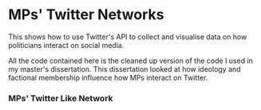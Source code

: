 # MPs' Twitter Networks 
This shows how to use Twitter's API to collect and visualise data on how politicians interact on social media. 

All the code contained here is the cleaned up version of the code I used in my master's dissertation. This dissertation looked at how ideology and factional membership influence how MPs interact on Twitter.

### MPs' Twitter Like Network
